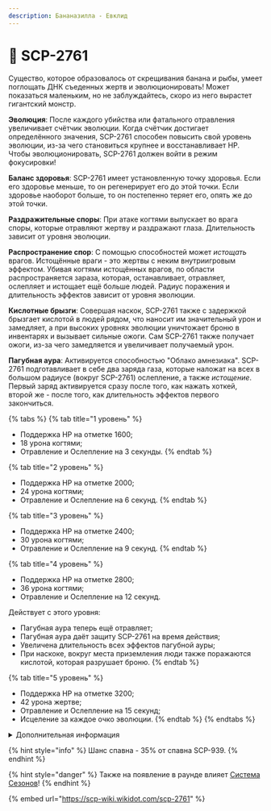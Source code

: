 ```yaml
---
description: Бананазилла - Евклид
---
```


# 🍌 SCP-2761

Существо, которое образовалось от скрещивания банана и рыбы, умеет поглощать ДНК съеденных жертв и эволюционировать! Может показаться маленьким, но не заблуждайтесь, скоро из него вырастет гигантский монстр.

**Эволюция**: После каждого убийства или фатального отравления увеличивает счётчик эволюции. Когда счётчик достигает определённого значения, SCP-2761 способен повысить свой уровень эволюции, из-за чего становиться крупнее и восстанавливает HP. Чтобы эволюционировать, SCP-2761 должен войти в режим фокусировки!

**Баланс здоровья**: SCP-2761 имеет установленную точку здоровья. Если его здоровье меньше, то он регенерирует его до этой точки. Если здоровье наоборот больше, то он постепенно теряет его, опять же до этой точки.

**Раздражительные споры**: При атаке когтями выпускает во врага споры, которые отравляют жертву и раздражают глаза. Длительность зависит от уровня эволюции.

**Распространение спор**: С помощью способностей может _истощать_ врагов. Истощённые враги - это жертвы с неким внутриигровым эффектом. Убивая когтями истощённых врагов, по области распространяется зараза, которая, останавливает, отравляет, ослепляет и истощает ещё больше людей. Радиус поражения и длительность эффектов зависит от уровня эволюции.

**Кислотные брызги**: Совершая наскок, SCP-2761 также с задержкой брызгает кислотой в людей рядом, что наносит им значительный урон и замедляет, а при высоких уровнях эволюции уничтожает броню в инвентарях и вызывает сильные ожоги. Сам SCP-2761 также получает ожоги, из-за чего замедляется и увеличивает получаемый урон.

**Пагубная аура**: Активируется способностью "Облако амнезиака". SCP-2761 подготавливает в себе два заряда газа, которые наложат на всех в большом радиусе (вокруг SCP-2761) ослепление, а также _истощение_.\
Первый заряд активируется сразу после того, как нажать хоткей, второй же - после того, как длительность эффектов первого закончиться.

{% tabs %}
{% tab title="1 уровень" %}
* Поддержка HP на отметке 1600;
* 18 урона когтями;
* Отравление и Ослепление на 3 секунды.
{% endtab %}

{% tab title="2 уровень" %}
* Поддержка HP на отметке 2000;
* 24 урона когтями;
* Отравление и Ослепление на 6 секунд.
{% endtab %}

{% tab title="3 уровень" %}
* Поддержка HP на отметке 2400;
* 30 урона когтями;
* Отравление и Ослепление на 9 секунд.
{% endtab %}

{% tab title="4 уровень" %}
* Поддержка HP на отметке 2800;
* 36 урона когтями;
* Отравление и Ослепление на 12 секунд.

Действует с этого уровня:

* Пагубная аура теперь ещë отравляет;
* Пагубная аура даёт защиту SCP-2761 на время действия;
* Увеличена длительность всех эффектов пагубной ауры;
* При наскоке, вокруг места приземления люди также поражаются кислотой, которая разрушает броню.
{% endtab %}

{% tab title="5 уровень" %}
* Поддержка HP на отметке 3200;
* 42 урона жертве;
* Отравление и Ослепление на 15 секунд;
* Исцеление за каждое очко эволюции.
{% endtab %}
{% endtabs %}

<details>

<summary>Дополнительная информация</summary>

* **Класс**: SCP-939
* **Роль в команде в начале**: Саппорт
* **Роль в команде в конце**: Танк

</details>

{% hint style="info" %}
Шанс спавна - 35% от спавна SCP-939.
{% endhint %}

{% hint style="danger" %}
Также на появление в раунде влияет [Система Сезонов](../../server-systems/seasons-system/)!
{% endhint %}

{% embed url="https://scp-wiki.wikidot.com/scp-2761" %}
